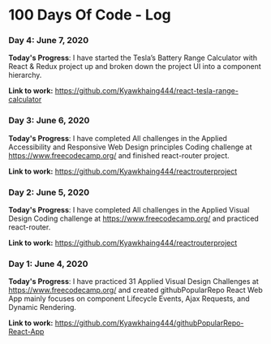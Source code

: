 # 100 Days Of Code - Log

### Day 4: June 7, 2020

**Today's Progress**: I have started the Tesla’s Battery Range Calculator with React & Redux project up and broken down the project UI into a component hierarchy.

**Link to work:** https://github.com/Kyawkhaing444/react-tesla-range-calculator

### Day 3: June 6, 2020

**Today's Progress**: I have completed All challenges in the Applied Accessibility and Responsive Web Design principles Coding challenge at https://www.freecodecamp.org/ and finished react-router project.

**Link to work:** https://github.com/Kyawkhaing444/reactrouterproject


### Day 2: June 5, 2020

**Today's Progress**: I have completed All challenges in the Applied Visual Design Coding challenge at https://www.freecodecamp.org/ and practiced react-router.

**Link to work:** https://github.com/Kyawkhaing444/reactrouterproject

### Day 1: June 4, 2020

**Today's Progress**: I have practiced 31 Applied Visual Design Challenges at https://www.freecodecamp.org/ and created githubPopularRepo React Web App mainly focuses on component Lifecycle Events, Ajax Requests, and Dynamic Rendering.

**Link to work:** https://github.com/Kyawkhaing444/githubPopularRepo-React-App
